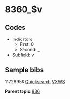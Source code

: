 # 8360\_$v

## Codes

-   Indicators
    -   First: 0
    -   Second: \_
-   Subfield: v

## Sample bibs

11728958 [Quicksearch](https://search.library.yale.edu/catalog/11728958) [VXWS](http://prodorbis.library.yale.edu:7014/vxws/GetHoldingsService?bibId=11728958)

**Parent topic:**[836](../../tags/836/836.md)

